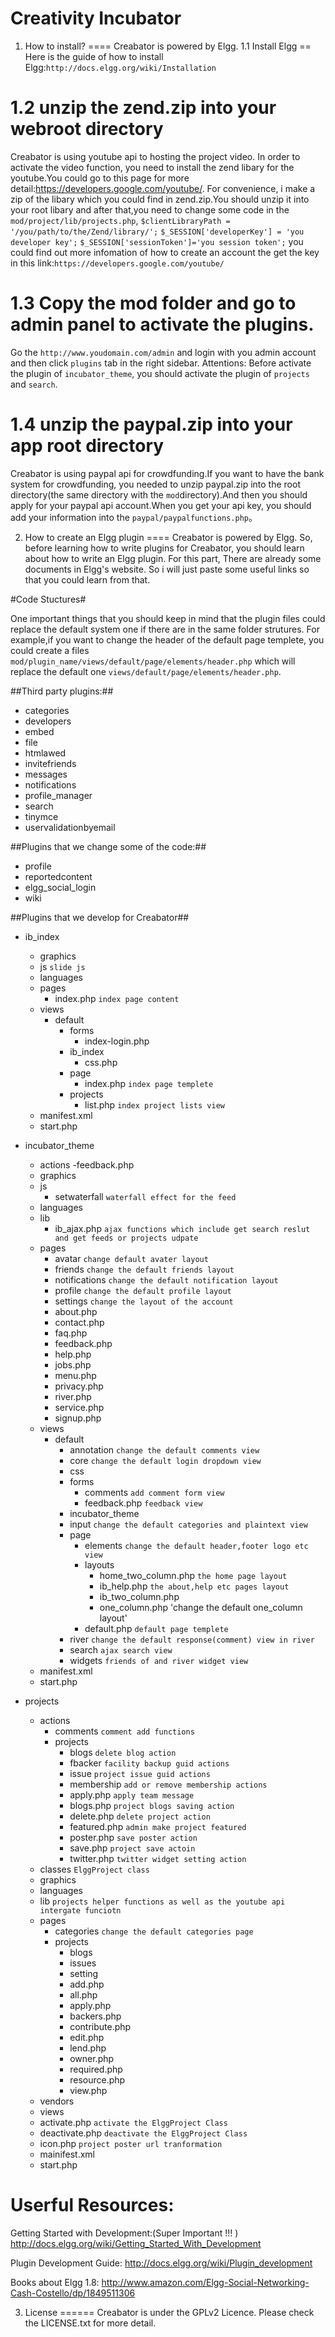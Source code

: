 Creativity Incubator
======
1. How to install?
====
Creabator is powered by Elgg. 
1.1 Install Elgg
==
Here is the guide of how to install Elgg:`http://docs.elgg.org/wiki/Installation`

1.2 unzip the zend.zip into your webroot directory 
==
Creabator is using youtube api to hosting the project video. In order to activate the video function, you need to install the zend libary for the youtube.You could go to this page for more detail:https://developers.google.com/youtube/.
For convenience, i make a zip of the libary which you could find in zend.zip.You should unzip it into your root libary and after that,you need to change some code in the `mod/project/lib/projects.php`,
`$clientLibraryPath = '/you/path/to/the/Zend/library/';`
`$_SESSION['developerKey'] = 'you developer key';`
`$_SESSION['sessionToken']='you session token';`
you could find out more infomation of how to create an account the get the key in this link:`https://developers.google.com/youtube/`

1.3 Copy the mod folder and go to admin panel to activate the plugins.
==
Go the `http://www.youdomain.com/admin` and login with you admin account and then click `plugins` tab in the right sidebar.
Attentions:
Before activate the plugin of `incubator_theme`, you should activate the plugin of `projects` and `search`. 

1.4 unzip the paypal.zip into your app root directory
==
Creabator is using paypal api for crowdfunding.If you want to have the bank system for crowdfunding, you needed to unzip paypal.zip into the root directory(the same directory with the `mod`directory).And then you should apply for your paypal api account.When you get your api key, you should add your information into the `paypal/paypalfunctions.php`。



2. How to create an Elgg plugin
====
Creabator is powered by Elgg. So, before learning how to write plugins for Creabator, you should learn about how to write an Elgg plugin.
For this part, There are already some documents in Elgg's website. So i will just paste some useful links so that you could learn from that.

#Code Stuctures#

One important things that you should keep in mind that the plugin files could replace the default system one if there are in the same folder strutures. For example,if you want to change the header of the default page templete, you could create a files `mod/plugin_name/views/default/page/elements/header.php` which will replace the default one  `views/default/page/elements/header.php`.

##Third party plugins:##
- categories
- developers
- embed
- file
- htmlawed
- invitefriends
- messages
- notifications
- profile_manager
- search
- tinymce
- uservalidationbyemail

##Plugins that we change some of the code:##
- profile
- reportedcontent
- elgg_social_login
- wiki

##Plugins that we develop for Creabator##
- ib_index
	- graphics
	- js  `slide js`
	- languages
	- pages
		- index.php  `index page content`
	- views
		- default
			- forms
				- index-login.php
			- ib_index
				- css.php
			- page
				- index.php `index page templete`
			- projects
				- list.php `index project lists view`
	- manifest.xml
	- start.php 
- incubator_theme
	- actions
		-feedback.php 
	- graphics
	- js
		- setwaterfall `waterfall effect for the feed`
	- languages
	- lib
		- ib_ajax.php `ajax functions which include get search reslut and get feeds or projects udpate`
	- pages
		- avatar `change default avater layout`
		- friends `change the default friends layout`
		- notifications `change the default notification layout`
		- profile `change the default profile layout`
		- settings `change the layout of the account`
		- about.php 
		- contact.php
		- faq.php
		- feedback.php
		- help.php
		- jobs.php
		- menu.php
		- privacy.php
		- river.php
		- service.php
		- signup.php
	- views
		- default
			- annotation `change the default comments view`
			- core `change the default login dropdown view`
			- css
			- forms
				- comments `add comment form view`
				- feedback.php `feedback view`
			- incubator_theme
			- input `change the default categories and plaintext view`
			- page 
				- elements `change the default header,footer logo etc view`
				- layouts
					- home_two_column.php `the home page layout`
					- ib_help.php `the about,help etc pages layout`
					- ib_two_column.php 
					- one_column.php 'change the default one_column layout'
				- default.php `default page templete`
			- river `change the default response(comment) view in river`
			- search `ajax search view`
			- widgets `friends of and river widget view`
	- manifest.xml
	- start.php


- projects
	- actions
		- comments `comment add functions`
		- projects 
			- blogs `delete blog action`
			- fbacker `facility backup guid actions`
			- issue `project issue guid actions`
			- membership `add or remove membership actions`
			- apply.php `apply team message`
			- blogs.php `project blogs saving action`
			- delete.php `delete project action`
			- featured.php `admin make project featured`
			- poster.php `save poster action`
			- save.php `project save actoin`
			- twitter.php `twitter widget setting action`
	- classes `ElggProject class`
	- graphics
	- languages
	- lib `projects helper functions as well as the youtube api intergate funciotn`
	- pages 
		- categories `change the default categories page`
		- projects
			- blogs
			- issues
			- setting
			- add.php
			- all.php
			- apply.php
			- backers.php
			- contribute.php
			- edit.php
			- lend.php
			- owner.php
			- required.php
			- resource.php
			- view.php
	- vendors
	- views 
	- activate.php `activate the ElggProject Class`
	- deactivate.php `deactivate the ElggProject Class`
	- icon.php `project poster url tranformation`
	- mainifest.xml
	- start.php








Userful Resources:
===
Getting Started with Development:(Super Important !!! ) http://docs.elgg.org/wiki/Getting_Started_With_Development

Plugin Development Guide: http://docs.elgg.org/wiki/Plugin_development

Books about Elgg 1.8: http://www.amazon.com/Elgg-Social-Networking-Cash-Costello/dp/1849511306

3. License
======
Creabator is under the GPLv2 Licence. Please check the LICENSE.txt for more detail.




